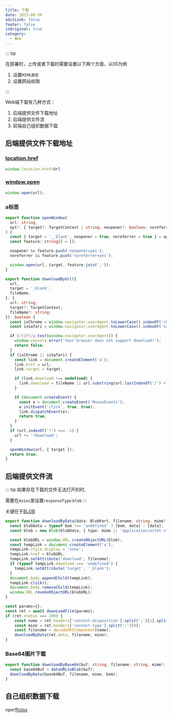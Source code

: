 ```yaml
---
title: 下载
date: 2023-08-30
editLink: false
footer: false
isOriginal: true
category:
  - Web
---
```


::: tip

在部署时，上传或者下载时需要设置以下两个方面，以IIS为例

1. 设置`MIME类型`
2. 设置网站权限

:::

Web端下载有几种方式：

1. 后端提供文件下载地址
2. 后端提供文件流
3. 前端自己组织数据下载

## 后端提供文件下载地址

### [location.href](https://developer.mozilla.org/zh-CN/docs/Web/API/Location/href)

```ts
window.location.href=Url
```

### [window.open](https://developer.mozilla.org/zh-CN/docs/Web/API/Window/open)

```ts
window.open(url);
```

### a标签

```ts
export function openWindow(
  url: string,
  opt?: { target?: TargetContext | string; noopener?: boolean; noreferrer?: boolean },
) {
  const { target = '__blank', noopener = true, noreferrer = true } = opt || {};
  const feature: string[] = [];

  noopener && feature.push('noopener=yes');
  noreferrer && feature.push('noreferrer=yes');

  window.open(url, target, feature.join(','));
}

export function downloadByUrl({
  url,
  target = '_blank',
  fileName,
}: {
  url: string;
  target?: TargetContext;
  fileName?: string;
}): boolean {
  const isChrome = window.navigator.userAgent.toLowerCase().indexOf('chrome') > -1;
  const isSafari = window.navigator.userAgent.toLowerCase().indexOf('safari') > -1;

  if (/(iP)/g.test(window.navigator.userAgent)) {
    window.console.error('Your browser does not support download!');
    return false;
  }
  if (isChrome || isSafari) {
    const link = document.createElement('a');
    link.href = url;
    link.target = target;

    if (link.download !== undefined) {
      link.download = fileName || url.substring(url.lastIndexOf('/') + 1, url.length);
    }

    if (document.createEvent) {
      const e = document.createEvent('MouseEvents');
      e.initEvent('click', true, true);
      link.dispatchEvent(e);
      return true;
    }
  }
  if (url.indexOf('?') === -1) {
    url += '?download';
  }

  openWindow(url, { target });
  return true;
}
```

## 后端提供文件流

::: tip
如果存在下载的文件无法打开的时,

需要在`Axios`里设置`responseType`:`blob`
:::

关键在于[BLOB](https://developer.mozilla.org/zh-CN/docs/Web/API/Blob)

```ts
export function downloadByData(data: BlobPart, filename: string, mime?: string, bom?: BlobPart) {
  const blobData = typeof bom !== 'undefined' ? [bom, data] : [data];
  const blob = new Blob(blobData, { type: mime || 'application/octet-stream' });

  const blobURL = window.URL.createObjectURL(blob);
  const tempLink = document.createElement('a');
  tempLink.style.display = 'none';
  tempLink.href = blobURL;
  tempLink.setAttribute('download', filename);
  if (typeof tempLink.download === 'undefined') {
    tempLink.setAttribute('target', '_blank');
  }
  document.body.appendChild(tempLink);
  tempLink.click();
  document.body.removeChild(tempLink);
  window.URL.revokeObjectURL(blobURL);
}
```

```ts
const params={};
const ret = await downLoadFile(params);
if (ret.status === 200) {
    const name = ret.headers['content-disposition'].split(';')[1].split('=')[1];
    const mine = ret.headers['content-type'].split(';')[0];
    const filename = decodeURIComponent(name);
    downloadByData(ret.data, filename, mine);
}
```

### Base64图片下载

```ts
export function downloadByBase64(buf: string, filename: string, mime?: string, bom?: BlobPart) {
  const base64Buf = dataURLtoBlob(buf);
  downloadByData(base64Buf, filename, mime, bom);
}
```

## 自己组织数据下载

npm包[xlsx](https://www.npmjs.com/package/xlsx)
